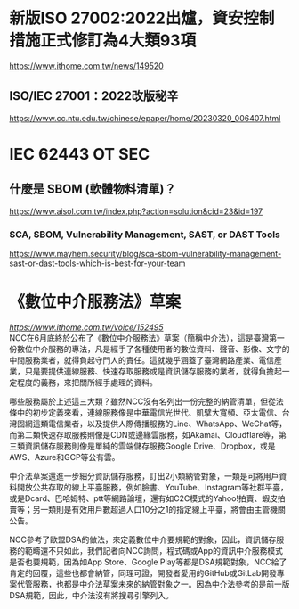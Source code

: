 # 新版ISO 27002:2022出爐，資安控制措施正式修訂為4大類93項
https://www.ithome.com.tw/news/149520
## ISO/IEC 27001：2022改版秘辛
https://www.cc.ntu.edu.tw/chinese/epaper/home/20230320_006407.html
# IEC 62443 OT SEC
## 什麼是 SBOM (軟體物料清單)？
https://www.aisol.com.tw/index.php?action=solution&cid=23&id=197
### SCA, SBOM, Vulnerability Management, SAST, or DAST Tools
https://www.mayhem.security/blog/sca-sbom-vulnerability-management-sast-or-dast-tools-which-is-best-for-your-team
# 《數位中介服務法》草案
<i> https://www.ithome.com.tw/voice/152495 </i><br>
NCC在6月底終於公布了《數位中介服務法》草案（簡稱中介法），這是臺灣第一份數位中介服務的專法，凡是經手了各種使用者的數位資料、聲音、影像、文字的中間服務業者，就得負起守門人的責任。這就幾乎涵蓋了臺灣網路產業、電信產業，只是要提供連線服務、快速存取服務或是資訊儲存服務的業者，就得負擔起一定程度的義務，來把關所經手處理的資料。

哪些服務屬於上述這三大類？雖然NCC沒有名列出一份完整的納管清單，但從法條中的初步定義來看，連線服務像是中華電信光世代、凱擘大寬頻、亞太電信、台灣固網這類電信業者，以及提供人際傳播服務的Line、WhatsApp、WeChat等，而第二類快速存取服務則像是CDN或邊緣雲服務，如Akamai、Cloudflare等，第三類資訊儲存服務則像是單純的雲端儲存服務Google Drive、Dropbox，或是AWS、Azure和GCP等公有雲。

中介法草案還進一步細分資訊儲存服務，訂出2小類納管對象，一類是可將用戶資料開放公共存取的線上平臺服務，例如臉書、YouTube、Instagram等社群平臺，或是Dcard、巴哈姆特、ptt等網路論壇，還有如C2C模式的Yahoo!拍賣、蝦皮拍賣等；另一類則是有效用戶數超過人口10分之1的指定線上平臺，將會由主管機關公告。

NCC參考了歐盟DSA的做法，來定義數位中介要規範的對象，因此，資訊儲存服務的範疇還不只如此，我們記者向NCC詢問，程式碼或App的資訊中介服務模式是否也要規範，因為如App Store、Google Play等都是DSA規範對象，NCC給了肯定的回覆，這些也都會納管，同理可證，開發者愛用的GitHub或GitLab開發專案代管服務，也都是中介法草案未來的納管對象之一。因為中介法參考的是前一版DSA規範，因此，中介法沒有將搜尋引擎列入。
